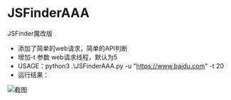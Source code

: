 # JSFinderAAA
JSFinder魔改版
* 添加了简单的web请求，简单的API判断
* 增加-t 参数  web请求线程，默认为5
* USAGE：python3 .\JSFinderAAA.py -u "https://www.baidu.com" -t 20
* 运行结果：

![截图](https://github.com/msfisgood/JSFinderAAA/blob/main/image.png)
